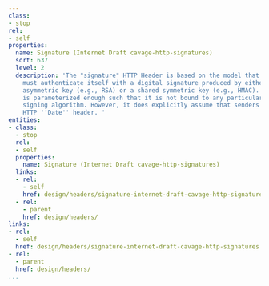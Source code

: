 ```yaml
---
class:
- stop
rel:
- self
properties:
  name: Signature (Internet Draft cavage-http-signatures)
  sort: 637
  level: 2
  description: 'The "signature" HTTP Header is based on the model that the sender
    must authenticate itself with a digital signature produced by either a private
    asymmetric key (e.g., RSA) or a shared symmetric key (e.g., HMAC). The scheme
    is parameterized enough such that it is not bound to any particular key type or
    signing algorithm. However, it does explicitly assume that senders can send an
    HTTP ''Date'' header. '
entities:
- class:
  - stop
  rel:
  - self
  properties:
    name: Signature (Internet Draft cavage-http-signatures)
  links:
  - rel:
    - self
    href: design/headers/signature-internet-draft-cavage-http-signatures.md
  - rel:
    - parent
    href: design/headers/
links:
- rel:
  - self
  href: design/headers/signature-internet-draft-cavage-http-signatures.md
- rel:
  - parent
  href: design/headers/
...
```

